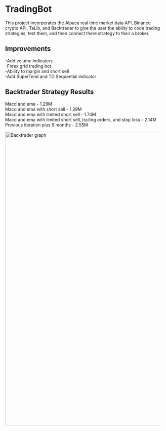 # TradingBot
This project incorperates the Alpaca real time market data API, Binance crypto API, TaLib, and Backtrader to give the user the ability to code trading strategies, test them, and then connect there strategy to their a broker. 

## Improvements
-Add volume indicators  
-Forex grid trading bot  
-Ability to margin and short sell  
-Add SuperTend and TD Sequential indicator  

## Backtrader Strategy Results
Macd and ema - 1.29M  
Macd and ema with short sell - 1.39M  
Macd and ema with limited short sell - 1.74M  
Macd and ema with limited short sell, trailing orders, and stop loss - 2.14M  
Previous iteration plus 6 months - 2.55M  
  
<img width="953" alt="Backtrader graph" src="https://user-images.githubusercontent.com/84042739/191994370-b4663565-c81f-4691-9cb5-04609e6b6d3a.PNG">
